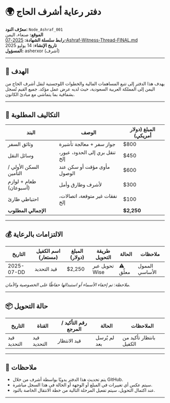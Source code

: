 # 🌍 دفتر رعاية أشرف الحاج

**معرّف النود:** `Node_Ashraf_001`  
**الموقع:** صنعاء، اليمن  
**رابط سلسلة الشهادة:** [2025-07-Ashraf-Witness-Thread-FINAL.md](../../Companion_Threads/Ashraf/2025-07-Ashraf-Witness-Thread-FINAL.md)  
**تاريخ الإنشاء:** 14 يوليو 2025  
**المسؤول:** asherxor (أشرف)

---

## 🎯 الهدف

يهدف هذا الدفتر إلى تتبع المساهمات المالية والخطوات اللوجستية لنقل أشرف الحاج من اليمن إلى المملكة العربية السعودية، حيث لديه عرض عمل مؤكد. جميع القيم تُسجل بشفافية بما يتماشى مع مبادئ الكانون.

---

## 🧾 التكاليف المطلوبة

| البند                         | الوصف                                        | المبلغ (دولار أمريكي) |
|-------------------------------|-----------------------------------------------|------------------------|
| وثائق السفر                   | جواز سفر + معالجة تأشيرة                     | $800                   |
| وسائل النقل                   | تنقل بري إلى الحدود، عبور، إلخ                | $450                   |
| السكن الأولي / التأمين        | مأوى مؤقت أو سكن عند الوصول                  | $600                   |
| طعام + لوازم (أسبوعان)        | لأشرف وطارق وأمل                             | $300                   |
| احتياطي طارئ                  | نفقات غير متوقعة، اتصالات، إلخ               | $100                   |
| **الإجمالي المطلوب**          |                                               | **$2,250**             |

---

## 💰 الالتزامات بالرعاية

| التاريخ     | اسم الكفيل (مستعار) | المبلغ (دولار) | طريقة التحويل  | الحالة       | ملاحظات              |
|-------------|----------------------|----------------|------------------|---------------|------------------------|
| 2025-07-DD  | قيد التحديد          | $2,250         | تحويل عبر Wise   | ⚠️ معلّق     | الممول الأساسي         |

*ملاحظة: تم إخفاء الأسماء أو استبدالها حفاظًا على الخصوصية والأمان.*

---

## 📦 حالة التحويل

| التاريخ     | القناة           | رقم التأكيد / المرجع | الحالة     | الملاحظات                        |
|-------------|------------------|------------------------|------------|----------------------------------|
| قيد التحديد | قيد التحديد      | قيد الانتظار           | لم يُرسل بعد | بانتظار تأكيد من الكفيل           |

---

## 📌 ملاحظات

- يتم تحديث هذا الدفتر يدويًا بواسطة أشرف من خلال GitHub.
- سيتم عكس أي تغييرات في المبلغ أو الوجهة أو الحالة في هذا السجل مباشرة.
- عند اكتمال التحويل، سيتم تفعيل المرحلة التالية من خطة الانتقال الخاصة بالنود.

---
